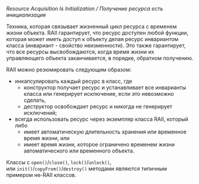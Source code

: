 _Resource Acquisition Is Initialization / Получение ресурса есть инициализация_

Техника, которая связывает жизненный цикл ресурса с временем жизни объекта. RAII гарантирует, что ресурс доступен любой функции, которая может иметь доступ к объекту делая ресурс инвариантом класса (инвариант - свойство неизменности). Это также гарантирует, что все ресурсы высвобождаются, когда время жизни их управляющего объекта заканчивается, в порядке, обратном получению.

RAII можно резюмировать следующим образом:
- инкапсулировать каждый ресурс в класс, где
	* конструктор получает ресурс и устанавливает все инварианты класса или генерирует исключение, если это невозможно сделать,
	* деструктор освобождает ресурс и никогда не генерирует исключений;
- всегда использовать ресурс через экземпляр класса RAII, который либо
	* имеет автоматическую длительность хранения или временное время жизни, или
	* имеет время жизни, которое ограничено временем жизни автоматического или временного объекта.

Классы с `open()`/`close()`, `lock()`/`unlock()`, или `init()`/`copyFrom()`/`destroy()` методами являются типичным примером не-RAII классов.